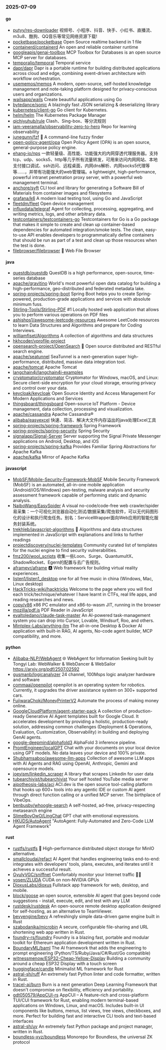 ### 2025-07-09

#### go
* [putyy/res-downloader](https://github.com/putyy/res-downloader) 视频号、小程序、抖音、快手、小红书、直播流、m3u8、酷狗、QQ音乐等常见网络资源下载!
* [pocketbase/pocketbase](https://github.com/pocketbase/pocketbase) Open Source realtime backend in 1 file
* [containerd/containerd](https://github.com/containerd/containerd) An open and reliable container runtime
* [googleapis/genai-toolbox](https://github.com/googleapis/genai-toolbox) MCP Toolbox for Databases is an open source MCP server for databases.
* [temporalio/temporal](https://github.com/temporalio/temporal) Temporal service
* [dapr/dapr](https://github.com/dapr/dapr) Dapr is a portable runtime for building distributed applications across cloud and edge, combining event-driven architecture with workflow orchestration.
* [usememos/memos](https://github.com/usememos/memos) A modern, open-source, self-hosted knowledge management and note-taking platform designed for privacy-conscious users and organizations.
* [wailsapp/wails](https://github.com/wailsapp/wails) Create beautiful applications using Go
* [bytedance/sonic](https://github.com/bytedance/sonic) A blazingly fast JSON serializing & deserializing library
* [kubernetes/client-go](https://github.com/kubernetes/client-go) Go client for Kubernetes.
* [helm/helm](https://github.com/helm/helm) The Kubernetes Package Manager
* [qichiyuhub/rule](https://github.com/qichiyuhub/rule) Clash、Sing-box、等分流规则
* [iam-veeramalla/observability-zero-to-hero](https://github.com/iam-veeramalla/observability-zero-to-hero) Repo for learning observability
* [junegunn/fzf](https://github.com/junegunn/fzf) 🌸 A command-line fuzzy finder
* [open-policy-agent/opa](https://github.com/open-policy-agent/opa) Open Policy Agent (OPA) is an open source, general-purpose policy engine.
* [ehang-io/nps](https://github.com/ehang-io/nps) 一款轻量级、高性能、功能强大的内网穿透代理服务器。支持tcp、udp、socks5、http等几乎所有流量转发，可用来访问内网网站、本地支付接口调试、ssh访问、远程桌面，内网dns解析、内网socks5代理等等……，并带有功能强大的web管理端。a lightweight, high-performance, powerful intranet penetration proxy server, with a powerful web management terminal.
* [anchore/syft](https://github.com/anchore/syft) CLI tool and library for generating a Software Bill of Materials from container images and filesystems
* [grafana/k6](https://github.com/grafana/k6) A modern load testing tool, using Go and JavaScript
* [fleetdm/fleet](https://github.com/fleetdm/fleet) Open device management
* [influxdata/telegraf](https://github.com/influxdata/telegraf) Agent for collecting, processing, aggregating, and writing metrics, logs, and other arbitrary data.
* [testcontainers/testcontainers-go](https://github.com/testcontainers/testcontainers-go) Testcontainers for Go is a Go package that makes it simple to create and clean up container-based dependencies for automated integration/smoke tests. The clean, easy-to-use API enables developers to programmatically define containers that should be run as part of a test and clean up those resources when the test is done.
* [filebrowser/filebrowser](https://github.com/filebrowser/filebrowser) 📂 Web File Browser

#### java
* [questdb/questdb](https://github.com/questdb/questdb) QuestDB is a high performance, open-source, time-series database
* [apache/gravitino](https://github.com/apache/gravitino) World's most powerful open data catalog for building a high-performance, geo-distributed and federated metadata lake.
* [spring-projects/spring-boot](https://github.com/spring-projects/spring-boot) Spring Boot helps you to create Spring-powered, production-grade applications and services with absolute minimum fuss.
* [Stirling-Tools/Stirling-PDF](https://github.com/Stirling-Tools/Stirling-PDF) #1 Locally hosted web application that allows you to perform various operations on PDF files
* [ashishps1/awesome-leetcode-resources](https://github.com/ashishps1/awesome-leetcode-resources) Awesome LeetCode resources to learn Data Structures and Algorithms and prepare for Coding Interviews.
* [williamfiset/Algorithms](https://github.com/williamfiset/Algorithms) A collection of algorithms and data structures
* [hkhcoder/vprofile-project](https://github.com/hkhcoder/vprofile-project)
* [opensearch-project/OpenSearch](https://github.com/opensearch-project/OpenSearch) 🔎 Open source distributed and RESTful search engine.
* [apache/seatunnel](https://github.com/apache/seatunnel) SeaTunnel is a next-generation super high-performance, distributed, massive data integration tool.
* [apache/tomcat](https://github.com/apache/tomcat) Apache Tomcat
* [langchain4j/langchain4j-examples](https://github.com/langchain4j/langchain4j-examples)
* [cryptomator/cryptomator](https://github.com/cryptomator/cryptomator) Cryptomator for Windows, macOS, and Linux: Secure client-side encryption for your cloud storage, ensuring privacy and control over your data.
* [keycloak/keycloak](https://github.com/keycloak/keycloak) Open Source Identity and Access Management For Modern Applications and Services
* [thingsboard/thingsboard](https://github.com/thingsboard/thingsboard) Open-source IoT Platform - Device management, data collection, processing and visualization.
* [apache/cassandra](https://github.com/apache/cassandra) Apache Cassandra®
* [alibaba/easyexcel](https://github.com/alibaba/easyexcel) 快速、简洁、解决大文件内存溢出的java处理Excel工具
* [spring-projects/spring-framework](https://github.com/spring-projects/spring-framework) Spring Framework
* [spring-projects/spring-security](https://github.com/spring-projects/spring-security) Spring Security
* [signalapp/Signal-Server](https://github.com/signalapp/Signal-Server) Server supporting the Signal Private Messenger applications on Android, Desktop, and iOS
* [spring-projects/spring-kafka](https://github.com/spring-projects/spring-kafka) Provides Familiar Spring Abstractions for Apache Kafka
* [apache/kafka](https://github.com/apache/kafka) Mirror of Apache Kafka

#### javascript
* [MobSF/Mobile-Security-Framework-MobSF](https://github.com/MobSF/Mobile-Security-Framework-MobSF) Mobile Security Framework (MobSF) is an automated, all-in-one mobile application (Android/iOS/Windows) pen-testing, malware analysis and security assessment framework capable of performing static and dynamic analysis.
* [NaiboWang/EasySpider](https://github.com/NaiboWang/EasySpider) A visual no-code/code-free web crawler/spider易采集：一个可视化浏览器自动化测试/数据采集/爬虫软件，可以无代码图形化的设计和执行爬虫任务。别名：ServiceWrapper面向Web应用的智能化服务封装系统。
* [trekhleb/javascript-algorithms](https://github.com/trekhleb/javascript-algorithms) 📝 Algorithms and data structures implemented in JavaScript with explanations and links to further readings
* [projectdiscovery/nuclei-templates](https://github.com/projectdiscovery/nuclei-templates) Community curated list of templates for the nuclei engine to find security vulnerabilities.
* [fmz200/wool_scripts](https://github.com/fmz200/wool_scripts) 收集一些Loon、Surge、QuantumultX、ShadowRocket、Egern的配置与去广告规则。
* [aframevr/aframe](https://github.com/aframevr/aframe) 🅰️ Web framework for building virtual reality experiences.
* [listen1/listen1_desktop](https://github.com/listen1/listen1_desktop) one for all free music in china (Windows, Mac, Linux desktop)
* [HackTricks-wiki/hacktricks](https://github.com/HackTricks-wiki/hacktricks) Welcome to the page where you will find each trick/technique/whatever I have learnt in CTFs, real life apps, and reading researches and news.
* [copy/v86](https://github.com/copy/v86) x86 PC emulator and x86-to-wasm JIT, running in the browser
* [mozilla/pdf.js](https://github.com/mozilla/pdf.js) PDF Reader in JavaScript
* [eyaltoledano/claude-task-master](https://github.com/eyaltoledano/claude-task-master) An AI-powered task-management system you can drop into Cursor, Lovable, Windsurf, Roo, and others.
* [Mintplex-Labs/anything-llm](https://github.com/Mintplex-Labs/anything-llm) The all-in-one Desktop & Docker AI application with built-in RAG, AI agents, No-code agent builder, MCP compatibility, and more.

#### python
* [Alibaba-NLP/WebAgent](https://github.com/Alibaba-NLP/WebAgent) 🌐 WebAgent for Information Seeking bulit by Tongyi Lab: WebWalker & WebDancer & WebSailor https://arxiv.org/pdf/2507.02592
* [gusmanb/logicanalyzer](https://github.com/gusmanb/logicanalyzer) 24 channel, 100Msps logic analyzer hardware and software
* [commaai/openpilot](https://github.com/commaai/openpilot) openpilot is an operating system for robotics. Currently, it upgrades the driver assistance system on 300+ supported cars.
* [FujiwaraChoki/MoneyPrinterV2](https://github.com/FujiwaraChoki/MoneyPrinterV2) Automate the process of making money online.
* [GoogleCloudPlatform/agent-starter-pack](https://github.com/GoogleCloudPlatform/agent-starter-pack) A collection of production-ready Generative AI Agent templates built for Google Cloud. It accelerates development by providing a holistic, production-ready solution, addressing common challenges (Deployment & Operations, Evaluation, Customization, Observability) in building and deploying GenAI agents.
* [google-deepmind/alphafold3](https://github.com/google-deepmind/alphafold3) AlphaFold 3 inference pipeline.
* [PromtEngineer/localGPT](https://github.com/PromtEngineer/localGPT) Chat with your documents on your local device using GPT models. No data leaves your device and 100% private.
* [Shubhamsaboo/awesome-llm-apps](https://github.com/Shubhamsaboo/awesome-llm-apps) Collection of awesome LLM apps with AI Agents and RAG using OpenAI, Anthropic, Gemini and opensource models.
* [joeyism/linkedin_scraper](https://github.com/joeyism/linkedin_scraper) A library that scrapes Linkedin for user data
* [tubearchivist/tubearchivist](https://github.com/tubearchivist/tubearchivist) Your self hosted YouTube media server
* [aipotheosis-labs/aci](https://github.com/aipotheosis-labs/aci) ACI.dev is the open source tool-calling platform that hooks up 600+ tools into any agentic IDE or custom AI agent through direct function calling or a unified MCP server. The birthplace of VibeOps.
* [benbusby/whoogle-search](https://github.com/benbusby/whoogle-search) A self-hosted, ad-free, privacy-respecting metasearch engine
* [SlimeBoyOwO/LingChat](https://github.com/SlimeBoyOwO/LingChat) GPT chat with emotional expressions.
* [HKUDS/AutoAgent](https://github.com/HKUDS/AutoAgent) "AutoAgent: Fully-Automated and Zero-Code LLM Agent Framework"

#### rust
* [rustfs/rustfs](https://github.com/rustfs/rustfs) 🚀 High-performance distributed object storage for MinIO alternative.
* [smallcloudai/refact](https://github.com/smallcloudai/refact) AI Agent that handles engineering tasks end-to-end: integrates with developers’ tools, plans, executes, and iterates until it achieves a successful result.
* [GyulyVGC/sniffnet](https://github.com/GyulyVGC/sniffnet) Comfortably monitor your Internet traffic 🕵️‍♂️
* [vosen/ZLUDA](https://github.com/vosen/ZLUDA) CUDA on non-NVIDIA GPUs
* [DioxusLabs/dioxus](https://github.com/DioxusLabs/dioxus) Fullstack app framework for web, desktop, and mobile.
* [block/goose](https://github.com/block/goose) an open source, extensible AI agent that goes beyond code suggestions - install, execute, edit, and test with any LLM
* [rustdesk/rustdesk](https://github.com/rustdesk/rustdesk) An open-source remote desktop application designed for self-hosting, as an alternative to TeamViewer.
* [bevyengine/bevy](https://github.com/bevyengine/bevy) A refreshingly simple data-driven game engine built in Rust
* [szabodanika/microbin](https://github.com/szabodanika/microbin) A secure, configurable file-sharing and URL shortening web app written in Rust.
* [foundry-rs/foundry](https://github.com/foundry-rs/foundry) Foundry is a blazing fast, portable and modular toolkit for Ethereum application development written in Rust.
* [BoundaryML/baml](https://github.com/BoundaryML/baml) The AI framework that adds the engineering to prompt engineering (Python/TS/Ruby/Java/C#/Rust/Go compatible)
* [witnessmenow/ESP32-Cheap-Yellow-Display](https://github.com/witnessmenow/ESP32-Cheap-Yellow-Display) Building a community around a cheap ESP32 Display with a touch screen
* [huggingface/candle](https://github.com/huggingface/candle) Minimalist ML framework for Rust
* [astral-sh/ruff](https://github.com/astral-sh/ruff) An extremely fast Python linter and code formatter, written in Rust.
* [tracel-ai/burn](https://github.com/tracel-ai/burn) Burn is a next generation Deep Learning Framework that doesn't compromise on flexibility, efficiency and portability.
* [gdt050579/AppCUI-rs](https://github.com/gdt050579/AppCUI-rs) AppCUI – A feature-rich and cross-platform TUI/CUI framework for Rust, enabling modern terminal-based applications on Windows, Linux, and macOS. Includes built-in UI components like buttons, menus, list views, tree views, checkboxes, and more. Perfect for building fast and interactive CLI tools and text-based interfaces
* [astral-sh/uv](https://github.com/astral-sh/uv) An extremely fast Python package and project manager, written in Rust.
* [boundless-xyz/boundless](https://github.com/boundless-xyz/boundless) Monorepo for Boundless, the universal ZK protocol
